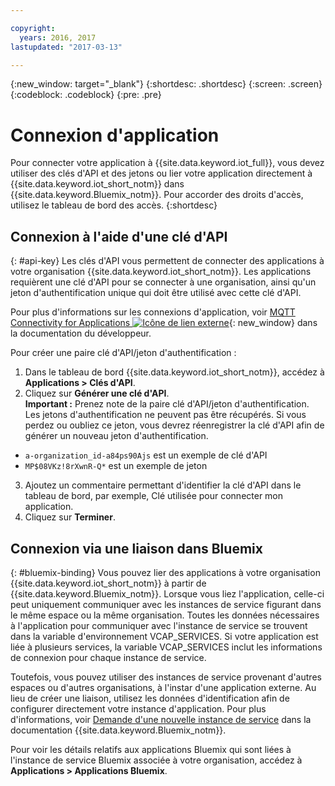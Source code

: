```yaml
---

copyright:
  years: 2016, 2017
lastupdated: "2017-03-13"

---
```


{:new_window: target="\_blank"}
{:shortdesc: .shortdesc}
{:screen: .screen}
{:codeblock: .codeblock}
{:pre: .pre}

# Connexion d'application

Pour connecter votre application à {{site.data.keyword.iot_full}}, vous devez utiliser des clés d'API et des jetons ou lier votre application directement à {{site.data.keyword.iot_short_notm}} dans {{site.data.keyword.Bluemix_notm}}. Pour accorder des droits d'accès, utilisez le tableau de bord des accès.
{:shortdesc}

## Connexion à l'aide d'une clé d'API
{: #api-key}
Les clés d'API vous permettent de connecter des applications à votre organisation {{site.data.keyword.iot_short_notm}}. Les applications requièrent une clé d'API pour se connecter à une organisation, ainsi qu'un jeton d'authentification unique qui doit être utilisé avec cette clé d'API.  

Pour plus d'informations sur les connexions d'application, voir [MQTT Connectivity for Applications ![Icône de lien externe](../../icons/launch-glyph.svg "External link icon")](https://docs.internetofthings.ibmcloud.com/applications/mqtt.html){: new_window} dans la documentation du développeur. 

Pour créer une paire clé d'API/jeton d'authentification :  
1.	Dans le tableau de bord {{site.data.keyword.iot_short_notm}}, accédez à **Applications > Clés d'API**.  
2.	Cliquez sur **Générer une clé d'API**.  
**Important :** Prenez note de la paire clé d'API/jeton d'authentification. Les jetons d'authentification ne peuvent pas être récupérés. Si vous perdez ou oubliez ce jeton, vous devrez réenregistrer la clé d'API afin de générer un nouveau jeton d'authentification.
 - `a-organization_id-a84ps90Ajs` est un exemple de clé d'API  
 - `MP$08VKz!8rXwnR-Q*` est un exemple de jeton  
3.	Ajoutez un commentaire permettant d'identifier la clé d'API dans le tableau de bord, par exemple, Clé utilisée pour connecter mon application.
4.	Cliquez sur **Terminer**.



## Connexion via une liaison dans Bluemix
{: #bluemix-binding}
Vous pouvez lier des applications à votre organisation {{site.data.keyword.iot_short_notm}} à partir de {{site.data.keyword.Bluemix_notm}}. Lorsque vous liez l'application, celle-ci peut uniquement communiquer avec les instances de service figurant dans le même espace ou la même organisation. Toutes les données nécessaires à l'application pour communiquer avec l'instance de service se trouvent dans la variable d'environnement VCAP_SERVICES. Si votre application est liée à plusieurs services, la variable VCAP_SERVICES inclut les informations de connexion pour chaque instance de service.  

Toutefois, vous pouvez utiliser des instances de service provenant d'autres espaces ou d'autres organisations, à l'instar d'une application externe. Au lieu de créer une liaison, utilisez les données d'identification afin de configurer directement votre instance d'application. Pour plus d'informations, voir [Demande d'une nouvelle instance de service](https://console.{DomainName}/docs/services/reqnsi.html#req_instance) dans la documentation {{site.data.keyword.Bluemix_notm}}.

Pour voir les détails relatifs aux applications Bluemix qui sont liées à l'instance de service Bluemix associée à votre organisation, accédez à **Applications > Applications Bluemix**.  
